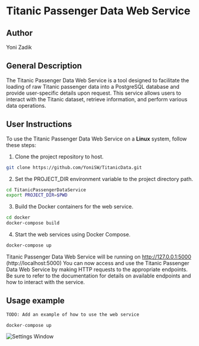 # Titanic Passenger Data Web Service

## Author
Yoni Zadik

## General Description

The Titanic Passenger Data Web Service is a tool designed to facilitate the loading of raw Titanic passenger data into a PostgreSQL database and provide user-specific details upon request. This service allows users to interact with the Titanic dataset, retrieve information, and perform various data operations.

## User Instructions

To use the Titanic Passenger Data Web Service on a **Linux** system, follow these steps:

1. Clone the project repository to host.

```bash
git clone https://github.com/YoniSW/TitanicData.git
```

2. Set the PROJECT_DIR environment variable to the project directory path.
```bash
cd TitanicPassengerDataService
export PROJECT_DIR=$PWD
```

3. Build the Docker containers for the web service.
```bash
cd docker
docker-compose build
```

4. Start the web services using Docker Compose.
```bash
docker-compose up
```

Titanic Passenger Data Web Service will be running on http://127.0.0.1:5000 (http://localhost:5000)
You can now access and use the Titanic Passenger Data Web Service by making HTTP requests to the appropriate endpoints. Be sure to refer to the documentation for details on available endpoints and how to interact with the service.
## Usage example

```python
TODO: Add an example of how to use the web service
```

```csharp
docker-compose up
```
![Settings Window]([http://full/path/to/img.jpg](https://github.com/YoniSW/TitanicData/blob/main/images/AllPassengerData.png)https://github.com/YoniSW/TitanicData/blob/main/images/AllPassengerData.png "Optional title")
